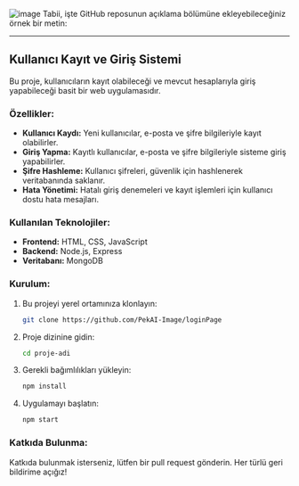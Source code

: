 ![image](https://github.com/PekAI-Image/loginPage/assets/90401945/bc98f3b3-cb6f-439b-999a-1a8dfb61121c)
Tabii, işte GitHub reposunun açıklama bölümüne ekleyebileceğiniz örnek bir metin:

---

## Kullanıcı Kayıt ve Giriş Sistemi

Bu proje, kullanıcıların kayıt olabileceği ve mevcut hesaplarıyla giriş yapabileceği basit bir web uygulamasıdır. 

### Özellikler:
- **Kullanıcı Kaydı:** Yeni kullanıcılar, e-posta ve şifre bilgileriyle kayıt olabilirler.
- **Giriş Yapma:** Kayıtlı kullanıcılar, e-posta ve şifre bilgileriyle sisteme giriş yapabilirler.
- **Şifre Hashleme:** Kullanıcı şifreleri, güvenlik için hashlenerek veritabanında saklanır.
- **Hata Yönetimi:** Hatalı giriş denemeleri ve kayıt işlemleri için kullanıcı dostu hata mesajları.

### Kullanılan Teknolojiler:
- **Frontend:** HTML, CSS, JavaScript
- **Backend:** Node.js, Express
- **Veritabanı:** MongoDB

### Kurulum:
1. Bu projeyi yerel ortamınıza klonlayın:
    ```sh
    git clone https://github.com/PekAI-Image/loginPage
    ```
2. Proje dizinine gidin:
    ```sh
    cd proje-adi
    ```
3. Gerekli bağımlılıkları yükleyin:
    ```sh
    npm install
    ```
4. Uygulamayı başlatın:
    ```sh
    npm start
    ```

### Katkıda Bulunma:
Katkıda bulunmak isterseniz, lütfen bir pull request gönderin. Her türlü geri bildirime açığız!
